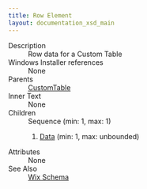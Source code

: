 ```yaml
---
title: Row Element
layout: documentation_xsd_main
---
```

<dl>
  <dt>Description</dt>
  <dd>Row data for a Custom Table</dd>
  <dt>Windows Installer references</dt>
  <dd>None</dd>
  <dt>Parents</dt>
  <dd>
    <a href="../customtable/">CustomTable</a>
  </dd>
  <dt>Inner Text</dt>
  <dd>None</dd>
  <dt>Children</dt>
  <dd>Sequence (min: 1, max: 1)<ol><li><a href="../data/">Data</a> (min: 1, max: unbounded)</li></ol></dd>
  <dt>Attributes</dt>
  <dd>None</dd>
  <dt>See Also</dt>
  <dd>
    <a href="../wix">Wix Schema</a>
  </dd>
</dl>
